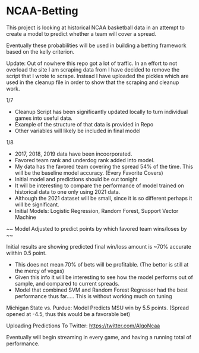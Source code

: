# NCAA-Betting


This project is looking at historical NCAA basketball data in an attempt to create a model to predict 
whether a team will cover a spread.

Eventually these probabilities will be used in building a betting framework based on the kelly criterion.  

Update:  Out of nowhere this repo got a lot of traffic. In an effort to not overload the site I am scraping data from I have decided to remove the script that 
I wrote to scrape.  Instead I have uploaded the pickles which are used in the cleanup file in order to show that the scraping and cleanup work. 


1/7
  - Cleanup Script has been significantly updated locally to turn individual games into useful data.  
  - Example of the structure of that data is provided in Repo
  - Other variables will likely be included in final model

1/8
  - 2017, 2018, 2019 data have been incoorporated.  
  - Favored team rank and underdog rank added into model.
  - My data has the favored team covering the spread 54% of the time. This will be the baseline model accuracy.  (Every Favorite Covers)
  - Initial model and predictions should be out tonight 
  - It will be interesting to compare the performance of model trained on historical data to one only using 2021 data.
  - Although the 2021 dataset will be small, since it is so different perhaps it will be significant. 
  - Initial Models:  Logistic Regression, Random Forest, Support Vector Machine 
 
 ~~ Model Adjusted to predict points by which favored team wins/loses by ~~
 
 Initial results are showing predicted final win/loss amount is ~70% accurate wiithin 0.5 point. 
- This does not mean 70% of bets will be profitable.  (The bettor is still at the mercy of vegas) 
- Given this info it will be interesting to see how the model performs out of sample, and compared to current spreads.  
- Model that combined SVM and Random Forest Regressor had the best performance thus far..... This is without working much on tuning 

Michigan State vs. Purdue:  Model Predicts MSU win by 5.5 points.  (Spread opened at -4.5, thus this would be a favorable bet) 

 
 Uploading Predictions To Twitter: https://twitter.com/AlgoNcaa
 
 Eventually will begin streaming in every game, and having a running total of performance. 
 
 


 
 
 
